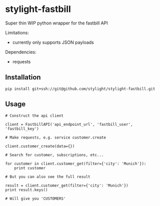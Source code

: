 # stylight-fastbill

Super thin WIP python wrapper for the fastbill API

Limitations:

* currently only supports JSON payloads

Dependencies:

* requests

## Installation

	pip install git+ssh://git@github.com/stylight/stylight-fastbill.git


## Usage

    # Construct the api client

    client = FastbillAPI('api_endpoint_url', 'fastbill_user', 'fastbill_key')

    # Make requests, e.g. service customer.create

    client.customer_create(data={})

    # Search for customer, subscriptions, etc...

    for customer in client.customer_get(filter={'city': 'Munich'}):
        print customer

    # But you can also see the full result

    result = client.customer_get(filter={'city': 'Munich'})
    print result.keys()

    # Will give you 'CUSTOMERS'
